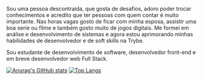 Sou uma pessoa descontraída, que gosta de desafios, adoro poder trocar conhecimentos e acredito que ter pessoas com quem contar é muito importante. Nas horas vagas gosto de ficar com minha esposa, assistir uma boa serie ou filme e também gosto muito de jogos digitais. Me formei em análise e desenvolvimento de sistemas e agora estou aprimorando minhas habilidades de desenvolvedor e de soft skills na Trybe. 

Sou estudante de desenvolvimento de software, desenvolvedor front-end e em breve desenvolvedor web Full Stack.

<!--
**eduardobonizio/eduardobonizio** is a ✨ _special_ ✨ repository because its `README.md` (this file) appears on your GitHub profile.

Here are some ideas to get you started:

- 🔭 I’m currently working on ...
- 🌱 I’m currently learning ...
- 👯 I’m looking to collaborate on ...
- 🤔 I’m looking for help with ...
- 💬 Ask me about ...
- 📫 How to reach me: ...
- 😄 Pronouns: ...
- ⚡ Fun fact: ...
-->
[![Anurag's GitHub stats](https://github-readme-stats.vercel.app/api?username=eduardobonizio)](https://github.com/anuraghazra/github-readme-stats)
[![Top Langs](https://github-readme-stats.vercel.app/api/top-langs/?username=eduardobonizio&layout=compact)](https://github.com/anuraghazra/github-readme-stats)
